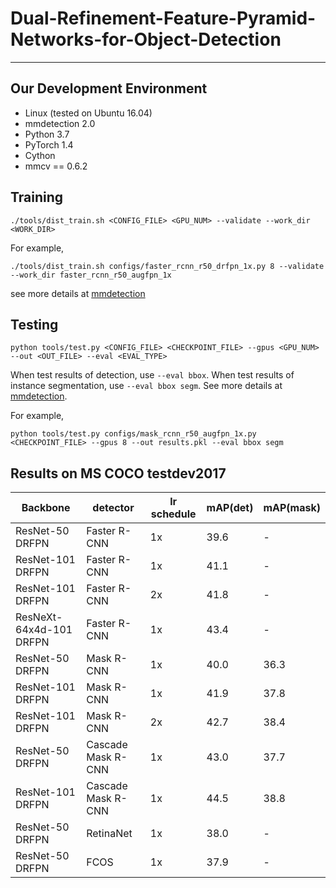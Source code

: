 # Dual-Refinement-Feature-Pyramid-Networks-for-Object-Detection
---------------------

## Our Development Environment

- Linux (tested on Ubuntu 16.04)
- mmdetection 2.0
- Python 3.7
- PyTorch 1.4
- Cython
- mmcv == 0.6.2

Training
--------------
```shell
./tools/dist_train.sh <CONFIG_FILE> <GPU_NUM> --validate --work_dir <WORK_DIR>
```
For example,
```shell
./tools/dist_train.sh configs/faster_rcnn_r50_drfpn_1x.py 8 --validate --work_dir faster_rcnn_r50_augfpn_1x
```

see more details at [mmdetection](https://github.com/open-mmlab/mmdetection)


Testing
-----------
```shell
python tools/test.py <CONFIG_FILE> <CHECKPOINT_FILE> --gpus <GPU_NUM> --out <OUT_FILE> --eval <EVAL_TYPE>
```
When test results of detection, use `--eval bbox`. When test results of instance segmentation, use `--eval bbox segm`. See more details at [mmdetection](https://github.com/open-mmlab/mmdetection).

For example,
```shell
python tools/test.py configs/mask_rcnn_r50_augfpn_1x.py <CHECKPOINT_FILE> --gpus 8 --out results.pkl --eval bbox segm
```

## Results on MS COCO testdev2017

| Backbone | detector | lr schedule| mAP(det) | mAP(mask)  |
|----------|--------|------|-----------|-----------|
| ResNet-50 DRFPN | Faster R-CNN |1x | 39.6 | - |
| ResNet-101 DRFPN | Faster R-CNN |1x | 41.1 | - |
| ResNet-101 DRFPN | Faster R-CNN |2x | 41.8 | - |
| ResNeXt-64x4d-101 DRFPN | Faster R-CNN |1x | 43.4 | - |
| ResNet-50 DRFPN | Mask R-CNN |1x| 40.0 |  36.3 |
| ResNet-101 DRFPN | Mask R-CNN |1x| 41.9 |  37.8 |
| ResNet-101 DRFPN | Mask R-CNN |2x| 42.7 |  38.4 |
| ResNet-50 DRFPN | Cascade Mask R-CNN |1x| 43.0 |  37.7 |
| ResNet-101 DRFPN | Cascade Mask R-CNN |1x| 44.5 |  38.8 |
| ResNet-50 DRFPN| RetinaNet | 1x |  38.0 | -  |
| ResNet-50 DRFPN| FCOS |1x |  37.9  | -  |
